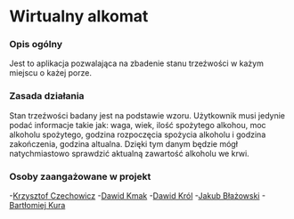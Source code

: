 # Wirtualny alkomat

### Opis ogólny
Jest to aplikacja pozwalająca na zbadenie stanu trzeźwości w każym miejscu o każej porze.

### Zasada działania
Stan trzeźwości badany jest na podstawie wzoru. Użytkownik musi jedynie podać informacje takie jak: waga, wiek, ilość spożytego alkohou, moc alkoholu spożytego, godzina rozpoczęcia spożycia alkoholu i godzina zakończenia, godzina altualna. Dzięki tym danym będzie mógł natychmiastowo sprawdzić aktualną zawartość alkoholu we krwi.

### Osoby zaangażowane w projekt
-[Krzysztof Czechowicz](https://klonotoros.github.io)
-[Dawid Kmak](https://dkmak0.github.io)
-[Dawid Król](https://dawidkrol.github.io)
-[Jakub Błażowski](https://ne0n3k.github.io)
-[Bartłomiej Kura](https://kurabart.github.io)
